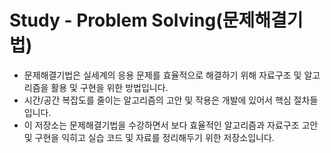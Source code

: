Study - Problem Solving(문제해결기법)
===
* 문제해결기법은 실세계의 응용 문제를 효율적으로 해결하기 위해 자료구조 및 알고리즘을 활용 및 구현을 위한 방법입니다.<br>
* 시간/공간 복잡도를 줄이는 알고리즘의 고안 및 작용은 개발에 있어서 핵심 절차들입니다.
* 이 저장소는 문제해결기법을 수강하면서 보다 효율적인 알고리즘과 자료구조 고안 및 구현을 익히고 실습 코드 및 자료를 정리해두기 위한 저장소입니다.<br>  
